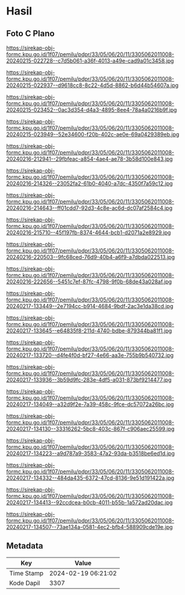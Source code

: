 # Hasil

## Foto C Plano

https://sirekap-obj-formc.kpu.go.id/1f07/pemilu/pdpr/33/05/06/20/11/3305062011008-20240215-022728--c7d5b061-a36f-4013-a49e-cad9a01c3458.jpg

https://sirekap-obj-formc.kpu.go.id/1f07/pemilu/pdpr/33/05/06/20/11/3305062011008-20240215-022937--d9618cc8-8c22-4d5d-8862-b6d44b54607a.jpg

https://sirekap-obj-formc.kpu.go.id/1f07/pemilu/pdpr/33/05/06/20/11/3305062011008-20240215-023452--0ac3d354-d4a3-4895-8ee4-78a4a0216b9f.jpg

https://sirekap-obj-formc.kpu.go.id/1f07/pemilu/pdpr/33/05/06/20/11/3305062011008-20240215-023949--52e34600-f20b-402c-ae0e-69a0429389eb.jpg

https://sirekap-obj-formc.kpu.go.id/1f07/pemilu/pdpr/33/05/06/20/11/3305062011008-20240216-212941--29fbfeac-a854-4ae4-ae78-3b58d100e843.jpg

https://sirekap-obj-formc.kpu.go.id/1f07/pemilu/pdpr/33/05/06/20/11/3305062011008-20240216-214326--23052fa2-61b0-4040-a7dc-4350f7a59c12.jpg

https://sirekap-obj-formc.kpu.go.id/1f07/pemilu/pdpr/33/05/06/20/11/3305062011008-20240216-214643--ff01cdd7-92d3-4c8e-ac6d-dc07af2584c4.jpg

https://sirekap-obj-formc.kpu.go.id/1f07/pemilu/pdpr/33/05/06/20/11/3305062011008-20240216-215710--45f197fb-8374-4644-bcb1-d2071a2e8929.jpg

https://sirekap-obj-formc.kpu.go.id/1f07/pemilu/pdpr/33/05/06/20/11/3305062011008-20240216-220503--9fc68ced-76d9-40b4-a6f9-a7dbda022513.jpg

https://sirekap-obj-formc.kpu.go.id/1f07/pemilu/pdpr/33/05/06/20/11/3305062011008-20240216-222656--5451c7ef-87fc-4798-9f0b-68de43a028af.jpg

https://sirekap-obj-formc.kpu.go.id/1f07/pemilu/pdpr/33/05/06/20/11/3305062011008-20240217-133449--2e7194cc-b914-4684-9bdf-2ac3e1da38cd.jpg

https://sirekap-obj-formc.kpu.go.id/1f07/pemilu/pdpr/33/05/06/20/11/3305062011008-20240217-133645--e64835f8-211d-4740-bdbe-879344ba81f1.jpg

https://sirekap-obj-formc.kpu.go.id/1f07/pemilu/pdpr/33/05/06/20/11/3305062011008-20240217-133720--d4fe4f0d-bf27-4e66-aa3e-755b9b540732.jpg

https://sirekap-obj-formc.kpu.go.id/1f07/pemilu/pdpr/33/05/06/20/11/3305062011008-20240217-133936--3b59d9fc-283e-4df5-a031-873bf9214477.jpg

https://sirekap-obj-formc.kpu.go.id/1f07/pemilu/pdpr/33/05/06/20/11/3305062011008-20240217-134049--a32d9f2e-7a39-458c-9fce-dc57072a26bc.jpg

https://sirekap-obj-formc.kpu.go.id/1f07/pemilu/pdpr/33/05/06/20/11/3305062011008-20240217-134130--33316262-5bc8-403c-867f-c906aec25599.jpg

https://sirekap-obj-formc.kpu.go.id/1f07/pemilu/pdpr/33/05/06/20/11/3305062011008-20240217-134223--a9d787a9-3583-47a2-93da-b3518be6ed1d.jpg

https://sirekap-obj-formc.kpu.go.id/1f07/pemilu/pdpr/33/05/06/20/11/3305062011008-20240217-134332--484da435-6372-47cd-8136-9e51d191422a.jpg

https://sirekap-obj-formc.kpu.go.id/1f07/pemilu/pdpr/33/05/06/20/11/3305062011008-20240217-134413--92ccdcea-b0cb-4011-b55b-1a572ad20dac.jpg

https://sirekap-obj-formc.kpu.go.id/1f07/pemilu/pdpr/33/05/06/20/11/3305062011008-20240217-134507--73ae134a-0581-4ec2-bfb4-588909cde19e.jpg


## Metadata

| Key        | Value               |
| ---------- | ------------------- |
| Time Stamp | 2024-02-19 06:21:02 |
| Kode Dapil | 3307                |



